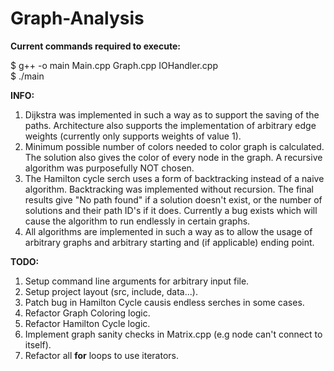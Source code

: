# Graph-Analysis

**Current commands required to execute:**<br/>

$ g++ -o main Main.cpp Graph.cpp IOHandler.cpp  
$ ./main<br/>

**INFO:**  
1. Dijkstra was implemented in such a way as to support the saving of the paths. Architecture also supports the implementation of arbitrary edge weights (currently only supports weights of value 1).  
2. Minimum possible number of colors needed to color graph is calculated. The solution also gives the color of every node in the graph. A recursive algorithm was purposefully NOT chosen.  
3. The Hamilton cycle serch uses a form of backtracking instead of a naive algorithm. Backtracking was implemented without recursion. The final results give "No path found" if a solution doesn't exist, or the number of solutions and their path ID's if it does. Currently a bug exists which will cause the algorithm to run endlessly in certain graphs.<br/>
4. All algorithms are implemented in such a way as to allow the usage of arbitrary graphs and arbitrary starting and (if applicable) ending point.

**TODO:**  
1. Setup command line arguments for arbitrary input file.  
2. Setup project layout (src, include, data...).  
3. Patch bug in Hamilton Cycle causis endless serches in some cases.  
4. Refactor Graph Coloring logic.  
5. Refactor Hamilton Cycle logic.  
6. Implement graph sanity checks in Matrix.cpp (e.g node can't connect to itself).  
7. Refactor all **for** loops to use iterators.
